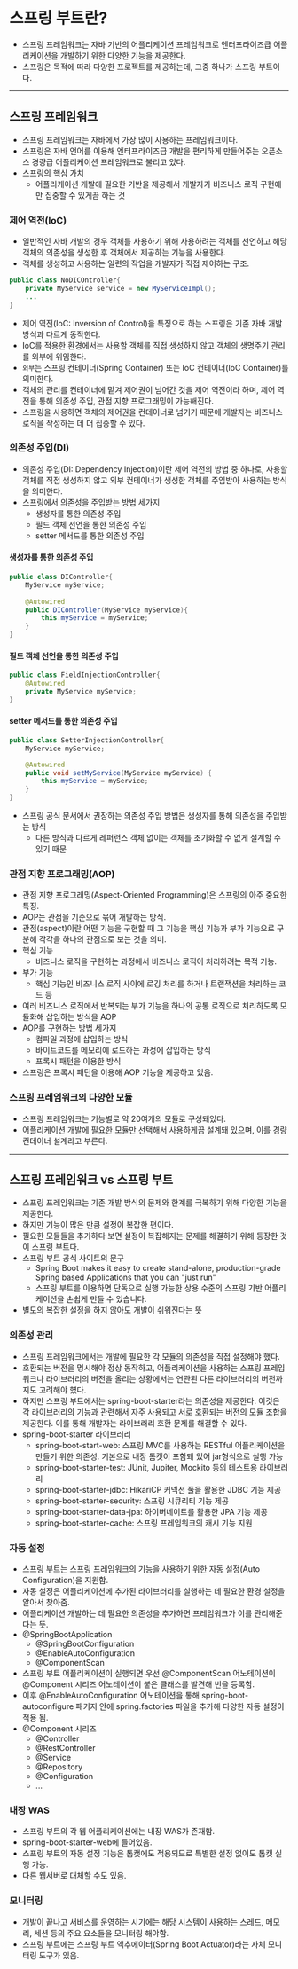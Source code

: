 # 스프링 부트란?

- 스프링 프레임워크는 자바 기반의 어플리케이션 프레임워크로 엔터프라이즈급 어플리케이션을 개발하기 위한 다양한
기능을 제공한다.
- 스프링은 목적에 따라 다양한 프로젝트를 제공하는데, 그중 하나가 스프링 부트이다.

--------------

## 스프링 프레임워크

- 스프링 프레임워크는 자바에서 가장 많이 사용하는 프레임워크이다.
- 스프링은 자바 언어를 이용해 엔터프라이즈급 개발을 편리하게 만들어주는 오픈소스 경량급 어플리케이션 프레임워크로 불리고 있다.
- 스프링의 핵심 가치
  - 어플리케이션 개발에 필요한 기반을 제공해서 개발자가 비즈니스 로직 구현에만 집중할 수 있게끔 하는 것

### 제어 역전(IoC)

- 일반적인 자바 개발의 경우 객체를 사용하기 위해 사용하려는 객체를 선언하고 해당 객체의 의존성을 생성한 후 객체에서 제공하는 기능을 사용한다.
- 객체를 생성하고 사용하는 일련의 작업을 개발자가 직접 제어하는 구조.
```java
public class NoDICOntroller{
    private MyService service = new MyServiceImpl();
    ...
}
```
- 제어 역전(IoC: Inversion of Control)을 특징으로 하는 스프링은 기존 자바 개발 방식과 다르게 동작한다.
- IoC를 적용한 환경에서는 사용할 객체를 직접 생성하지 않고 객체의 생명주기 관리를 외부에 위임한다.
- `외부`는 스프링 컨테이너(Spring Container) 또는 IoC 컨테이너(IoC Container)를 의미한다.
- 객체의 관리를 컨테이너에 맡겨 제어권이 넘어간 것을 제어 역전이라 하며, 제어 역전을 통해 의존성 주입, 관점 지향 프로그래밍이 가능해진다.
- 스프링을 사용하면 객체의 제어권을 컨테이너로 넘기기 때문에 개발자는 비즈니스 로직을 작성하는 데 더 집중할 수 있다.

### 의존성 주입(DI)

- 의존성 주입(DI: Dependency Injection)이란 제어 역전의 방법 중 하나로, 사용할 객체를 직접 생성하지 않고
외부 컨테이너가 생성한 객체를 주입받아 사용하는 방식을 의미한다.
- 스프링에서 의존성을 주입받는 방법 세가지
  - 생성자를 통한 의존성 주입
  - 필드 객체 선언을 통한 의존성 주입
  - setter 메서드를 통한 의존성 주입

#### 생성자를 통한 의존성 주입

```java
public class DIController{
    MyService myService;
    
    @Autowired
    public DIController(MyService myService){
        this.myService = myService;
    }
}
```

#### 필드 객체 선언을 통한 의존성 주입

```java
public class FieldInjectionController{
    @Autowired
    private MyService myService;
}
```

#### setter 메서드를 통한 의존성 주입

```java
public class SetterInjectionController{
    MyService myService;

    @Autowired
    public void setMyService(MyService myService) {
        this.myService = myService;
    }
}
```

- 스프링 공식 문서에서 권장하는 의존성 주입 방법은 생성자를 통해 의존성을 주입받는 방식
  - 다른 방식과 다르게 레퍼런스 객체 없이는 객체를 초기화할 수 없게 설계할 수 있기 때문

### 관점 지향 프로그래밍(AOP)

- 관점 지향 프로그래밍(Aspect-Oriented Programming)은 스프링의 아주 중요한 특징.
- AOP는 관점을 기준으로 묶어 개발하는 방식.
- 관점(aspect)이란 어떤 기능을 구현할 때 그 기능을 핵심 기능과 부가 기능으로 구분해 각각을 하나의 관점으로 보는 것을 의미.
- 핵심 기능
  - 비즈니스 로직을 구현하는 과정에서 비즈니스 로직이 처리하려는 목적 기능.
- 부가 기능
  - 핵심 기능인 비즈니스 로직 사이에 로깅 처리를 하거나 트랜잭션을 처리하는 코드 등
- 여러 비즈니스 로직에서 반복되는 부가 기능을 하나의 공통 로직으로 처리하도록 모듈화해 삽입하는 방식을 AOP
- AOP를 구현하는 방법 세가지
  - 컴파일 과정에 삽입하는 방식
  - 바이트코드를 메모리에 로드하는 과정에 삽입하는 방식
  - 프록시 패턴을 이용한 방식
- 스프링은 프록시 패턴을 이용해 AOP 기능을 제공하고 있음.

### 스프링 프레임워크의 다양한 모듈

- 스프링 프레임워크는 기능별로 약 20여개의 모듈로 구성돼있다.
- 어플리케이션 개발에 필요한 모듈만 선택해서 사용하게끔 설계돼 있으며, 이를 경량 컨테이너 설계라고 부른다.

---------------------------

## 스프링 프레임워크 vs 스프링 부트

- 스프링 프레임워크는 기존 개발 방식의 문제와 한계를 극복하기 위해 다양한 기능을 제공한다.
- 하지만 기능이 많은 만큼 설정이 복잡한 편이다.
- 필요한 모듈들을 추가하다 보면 설정이 복잡해지는 문제를 해결하기 위해 등장한 것이 스프링 부트다.
- 스프링 부트 공식 사이트의 문구
  - Spring Boot makes it easy to create stand-alone, production-grade Spring based Applications that you can "just run"
  - 스프링 부트를 이용하면 단독으로 실행 가능한 상용 수준의 스프링 기반 어플리케이션을 손쉽게 만들 수 있습니다.
- 별도의 복잡한 설정을 하지 않아도 개발이 쉬워진다는 뜻

### 의존성 관리

- 스프링 프레임워크에서는 개발에 필요한 각 모듈의 의존성을 직접 설정해야 했다.
- 호환되는 버전을 명시해야 정상 동작하고, 어플리케이션을 사용하는 스프링 프레임워크나 라이브러리의 버전을 올리는 상황에서는 연관된 다른
라이브러리의 버전까지도 고려해야 헀다.
- 하지만 스프링 부트에서는 spring-boot-starter라는 의존성을 제공한다. 이것은 각 라이브러리의 기능과 관련해서
자주 사용되고 서로 호환되는 버전의 모듈 조합을 제공한다. 이를 통해 개발자는 라이브러리 호환 문제를 해결할 수 있다.
- spring-boot-starter 라이브러리
  - spring-boot-start-web: 스프링 MVC를 사용하는 RESTful 어플리케이션을 만들기 위한 의존성. 기본으로 내장 톰캣이 포함돼 있어 jar형식으로 실행 가능
  - spring-boot-starter-test: JUnit, Jupiter, Mockito 등의 테스트용 라이브러리
  - spring-boot-starter-jdbc: HikariCP 커넥션 풀을 활용한 JDBC 기능 제공
  - spring-boot-starter-security: 스프링 시큐리티 기능 제공
  - spring-boot-starter-data-jpa: 하이버네이트를 활용한 JPA 기능 제공
  - spring-boot-starter-cache: 스프링 프레임워크의 캐시 기능 지원

### 자동 설정

- 스프링 부트는 스프링 프레임워크의 기능을 사용하기 위한 자동 설정(Auto Configuration)을 지원함.
- 자동 설정은 어플리케이션에 추가된 라이브러리를 실행하는 데 필요한 환경 설정을 알아서 찾아줌.
- 어플리케이션 개발하는 데 필요한 의존성을 추가하면 프레임워크가 이를 관리해준다는 뜻.
- @SpringBootApplication
  - @SpringBootConfiguration
  - @EnableAutoConfiguration
  - @ComponentScan
- 스프링 부트 어플리케이션이 실행되면 우선 @ComponentScan 어노테이션이 @Component 시리즈 어노테이션이 붙은 클래스를 발견해 빈을 등록함.
- 이후 @EnableAutoConfiguration 어노테이션을 통해 spring-boot-autoconfigure 패키지 안에 spring.factories 파일을 추가해
다양한 자동 설정이 적용 됨.
- @Component 시리즈
  - @Controller
  - @RestController
  - @Service
  - @Repository
  - @Configuration
  - ...

### 내장 WAS

- 스프링 부트의 각 웹 어플리케이션에는 내장 WAS가 존재함.
- spring-boot-starter-web에 들어있음.
- 스프링 부트의 자동 설정 기능은 톰캣에도 적용되므로 특별한 설정 없이도 톰캣 실행 가능.
- 다른 웹서버로 대체할 수도 있음.

### 모니터링

- 개발이 끝나고 서비스를 운영하는 시기에는 해당 시스템이 사용하는 스레드, 메모리, 세션 등의 주요 요소들을 모니터링 해야함.
- 스프링 부트에는 스프링 부트 액추에이터(Spring Boot Actuator)라는 자체 모니터링 도구가 있음.

